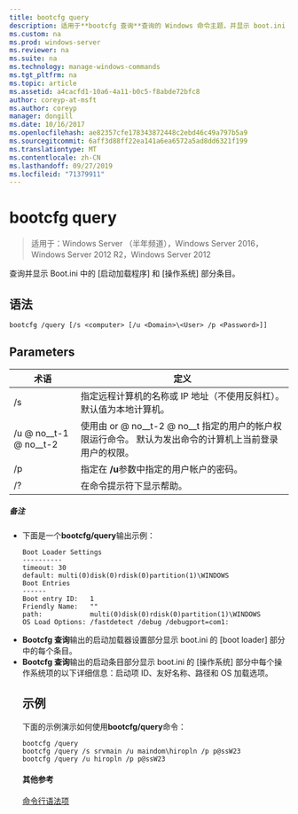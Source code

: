 ```yaml
---
title: bootcfg query
description: 适用于**bootcfg 查询**查询的 Windows 命令主题，并显示 boot.ini 中的 [启动加载程序] 和 [操作系统] 部分条目。
ms.custom: na
ms.prod: windows-server
ms.reviewer: na
ms.suite: na
ms.technology: manage-windows-commands
ms.tgt_pltfrm: na
ms.topic: article
ms.assetid: a4cacfd1-10a6-4a11-b0c5-f8abde72bfc8
author: coreyp-at-msft
ms.author: coreyp
manager: dongill
ms.date: 10/16/2017
ms.openlocfilehash: ae82357cfe178343872448c2ebd46c49a797b5a9
ms.sourcegitcommit: 6aff3d88ff22ea141a6ea6572a5ad8dd6321f199
ms.translationtype: MT
ms.contentlocale: zh-CN
ms.lasthandoff: 09/27/2019
ms.locfileid: "71379911"
---
```

# <a name="bootcfg-query"></a>bootcfg query

>适用于：Windows Server （半年频道），Windows Server 2016，Windows Server 2012 R2，Windows Server 2012

查询并显示 Boot.ini 中的 [启动加载程序] 和 [操作系统] 部分条目。

## <a name="syntax"></a>语法
```
bootcfg /query [/s <computer> [/u <Domain>\<User> /p <Password>]]
```
## <a name="parameters"></a>Parameters

|        术语         |                                                                                             定义                                                                                              |
|---------------------|-----------------------------------------------------------------------------------------------------------------------------------------------------------------------------------------------------|
|    /s <computer>    |                                         指定远程计算机的名称或 IP 地址（不使用反斜杠）。 默认值为本地计算机。                                          |
| /u <Domain> @ no__t-1 @ no__t-2 | 使用由 <User>or <Domain> @ no__t-2 @ no__t 指定的用户的帐户权限运行命令。 默认为发出命令的计算机上当前登录用户的权限。 |
|    /p <Password>    |                                                        指定在 **/u**参数中指定的用户帐户的密码。                                                        |
|         /?          |                                                                                在命令提示符下显示帮助。                                                                                 |

##### <a name="remarks"></a>备注
- 下面是一个**bootcfg/query**输出示例：
  ```
  Boot Loader Settings
  ----------
  timeout: 30
  default: multi(0)disk(0)rdisk(0)partition(1)\WINDOWS
  Boot Entries
  ------
  Boot entry ID:   1
  Friendly Name:   ""
  path:            multi(0)disk(0)rdisk(0)partition(1)\WINDOWS
  OS Load Options: /fastdetect /debug /debugport=com1:
  ```
- **Bootcfg 查询**输出的启动加载器设置部分显示 boot.ini 的 [boot loader] 部分中的每个条目。
- **Bootcfg 查询**输出的启动条目部分显示 boot.ini 的 [操作系统] 部分中每个操作系统项的以下详细信息：启动项 ID、友好名称、路径和 OS 加载选项。
  ## <a name="BKMK_examples"></a>示例
  下面的示例演示如何使用**bootcfg/query**命令：
  ```
  bootcfg /query
  bootcfg /query /s srvmain /u maindom\hiropln /p p@ssW23
  bootcfg /query /u hiropln /p p@ssW23
  ```
  #### <a name="additional-references"></a>其他参考
  [命令行语法项](command-line-syntax-key.md)
